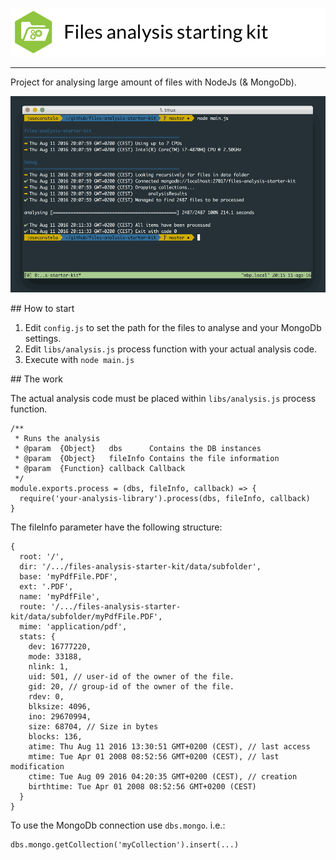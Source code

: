 ![Files analysis starter kit](docs/header.png)

<hr>

Project for analysing large amount of files with NodeJs (& MongoDb).

![Screen capture](docs/screencapture.jpg)

## How to start

1. Edit ```config.js``` to set the path for the files to analyse and your MongoDb settings.
2. Edit ```libs/analysis.js``` process function with your actual analysis code.
3. Execute with ```node main.js```

## The work

The actual analysis code must be placed within ```libs/analysis.js``` process function.

```
/**
 * Runs the analysis
 * @param  {Object}   dbs      Contains the DB instances
 * @param  {Object}   fileInfo Contains the file information
 * @param  {Function} callback Callback
 */
module.exports.process = (dbs, fileInfo, callback) => {
  require('your-analysis-library').process(dbs, fileInfo, callback)
}
```

The fileInfo parameter have the following structure:

```
{
  root: '/',
  dir: '/.../files-analysis-starter-kit/data/subfolder',
  base: 'myPdfFile.PDF',
  ext: '.PDF',
  name: 'myPdfFile',
  route: '/.../files-analysis-starter-kit/data/subfolder/myPdfFile.PDF',
  mime: 'application/pdf',
  stats: {
    dev: 16777220,
    mode: 33188,
    nlink: 1,
    uid: 501, // user-id of the owner of the file.
    gid: 20, // group-id of the owner of the file.
    rdev: 0,
    blksize: 4096,
    ino: 29670994,
    size: 68704, // Size in bytes
    blocks: 136,
    atime: Thu Aug 11 2016 13:30:51 GMT+0200 (CEST), // last access
    mtime: Tue Apr 01 2008 08:52:56 GMT+0200 (CEST), // last modification
    ctime: Tue Aug 09 2016 04:20:35 GMT+0200 (CEST), // creation
    birthtime: Tue Apr 01 2008 08:52:56 GMT+0200 (CEST)
  }
}
```

To use the MongoDb connection use ```dbs.mongo```. i.e.:

```
dbs.mongo.getCollection('myCollection').insert(...)
```
